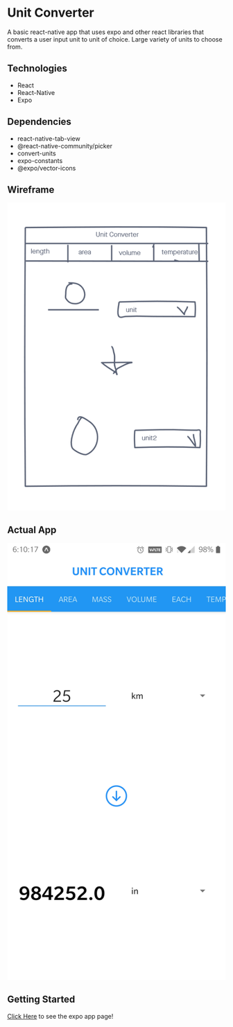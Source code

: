 # Unit Converter

A basic react-native app that uses expo and other react libraries that converts a user input unit to unit of choice. Large variety of units to choose from.

## Technologies

- React
- React-Native
- Expo

## Dependencies

- react-native-tab-view
- @react-native-community/picker
- convert-units
- expo-constants
- @expo/vector-icons

## Wireframe

![wireframe](./images/capstoneWireframe.png)

## Actual App

![wireframe](./images/projectimg.jpg)

## Getting Started

[Click Here](https://expo.io/@cameron2/projects/unit-converter) to see the expo app page!
